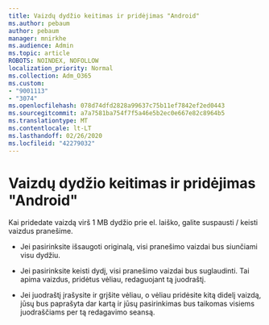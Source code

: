 ```yaml
---
title: Vaizdų dydžio keitimas ir pridėjimas "Android"
ms.author: pebaum
author: pebaum
manager: mnirkhe
ms.audience: Admin
ms.topic: article
ROBOTS: NOINDEX, NOFOLLOW
localization_priority: Normal
ms.collection: Adm_O365
ms.custom:
- "9001113"
- "3074"
ms.openlocfilehash: 078d74dfd2828a99637c75b11ef7842ef2ed0443
ms.sourcegitcommit: a7a7581ba754f7f5a46e5b2ec0e667e82c8964b5
ms.translationtype: MT
ms.contentlocale: lt-LT
ms.lasthandoff: 02/26/2020
ms.locfileid: "42279032"
---
```

# <a name="resize-and-attach-images-on-android"></a>Vaizdų dydžio keitimas ir pridėjimas "Android"

Kai pridedate vaizdą virš 1 MB dydžio prie el. laiško, galite suspausti / keisti vaizdus pranešime.
 
- Jei pasirinksite išsaugoti originalą, visi pranešimo vaizdai bus siunčiami visu dydžiu.
 
- Jei pasirinksite keisti dydį, visi pranešimo vaizdai bus suglaudinti.  Tai apima vaizdus, pridėtus vėliau, redaguojant tą juodraštį.
 
- Jei juodraštį įrašysite ir grįšite vėliau, o vėliau pridėsite kitą didelį vaizdą, jūsų bus paprašyta dar kartą ir jūsų pasirinkimas bus taikomas visiems juodraščiams per tą redagavimo seansą.
 

